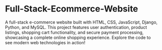 # Full-Stack-Ecommerce-Website
A full-stack e-commerce website built with HTML, CSS, JavaScript, Django, Python, and MySQL. This project features user authentication, product listings, shopping cart functionality, and secure payment processing, showcasing a complete online shopping experience. Explore the code to see modern web technologies in action!
